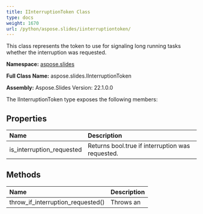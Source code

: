 ```yaml
---
title: IInterruptionToken Class
type: docs
weight: 1670
url: /python/aspose.slides/iinterruptiontoken/
---
```


This class represents the token to use for signaling long running tasks whether the interruption was requested.

**Namespace:** [aspose.slides](/python/aspose.slides/)

**Full Class Name:** aspose.slides.IInterruptionToken

**Assembly:**  Aspose.Slides Version: 22.1.0.0

The IInterruptionToken type exposes the following members:
## **Properties**
|**Name**|**Description**|
| :- | :- |
|is_interruption_requested|Returns bool.true if interruption was requested.|
## **Methods**
|**Name**|**Description**|
| :- | :- |
|throw_if_interruption_requested()|Throws an|
